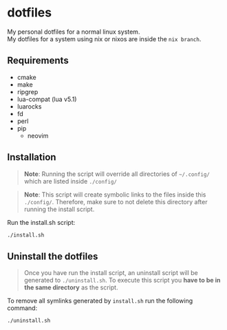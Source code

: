 # dotfiles

My personal dotfiles for a normal linux system. \
My dotfiles for a system using nix or nixos are inside the `nix branch`.

## Requirements

- cmake
- make
- ripgrep
- lua-compat (lua v5.1)
- luarocks
- fd
- perl
- pip
    - neovim

## Installation

> **Note**: Running the script will override all directories of `~/.config/`
> which are listed inside `./config/`

> **Note**: This script will create symbolic links to the files inside this `./config/`.
> Therefore, make sure to not delete this directory after running the install script.

Run the install.sh script:

```bash
./install.sh
```

## Uninstall the dotfiles

> Once you have run the install script, an uninstall script will be generated to
> `./uninstall.sh`. To execute this script you **have to be in the same directory**
> as the script.

To remove all symlinks generated by `install.sh` run the following command:

```bash
./uninstall.sh
```

